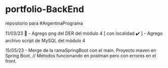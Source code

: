 # portfolio-BackEnd
repositorio para #ArgentinaPrograma

11/03/23 	:pushpin:
    - Agrego png del DER del módulo 4 [ con localidad :heavy_check_mark: ]
    - Agrego archivo script de MySQL del módulo 4

15/05/23
    - Merge de la ramaSpringBoot con el main. Proyecto maven en Spring Boot.
    // Métodos funcionando en postman pero con errores en el front.